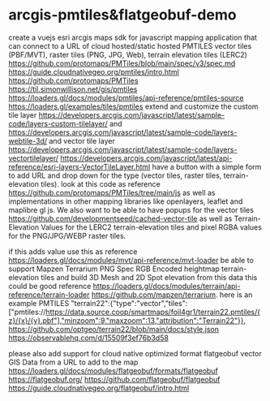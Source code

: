 # arcgis-pmtiles&flatgeobuf-demo

create a vuejs esri arcgis maps sdk for javascript mapping application that can connect to a URL of cloud hosted/static hosted PMTILES vector tiles (PBF/MVT), raster tiles (PNG, JPG, Web), terrain elevation tiles (LERC2)   https://github.com/protomaps/PMTiles/blob/main/spec/v3/spec.md  https://guide.cloudnativegeo.org/pmtiles/intro.html https://github.com/protomaps/PMTiles https://til.simonwillison.net/gis/pmtiles  https://loaders.gl/docs/modules/pmtiles/api-reference/pmtiles-source https://loaders.gl/examples/tiles/pmtiles extend and customize the custom tile layer https://developers.arcgis.com/javascript/latest/sample-code/layers-custom-tilelayer/  and https://developers.arcgis.com/javascript/latest/sample-code/layers-webtile-3d/ and vector tile layer https://developers.arcgis.com/javascript/latest/sample-code/layers-vectortilelayer/  https://developers.arcgis.com/javascript/latest/api-reference/esri-layers-VectorTileLayer.html have a button with a simple form to add URL and drop down for the type (vector tiles, raster tiles, terrain-elevation tiles).  look at this code as reference https://github.com/protomaps/PMTiles/tree/main/js as well as implementations in other mapping libraries like openlayers, leaflet and maplibre gl js.  We also want to be able to have popups for the vector tiles https://github.com/developmentseed/cached-vector-tile as well as Terrain-Elevation Values for the LERC2 terrain-elevation tiles and pixel RGBA values for the PNG/JPG/WEBP raster tiles. 

if this adds value use this as reference https://loaders.gl/docs/modules/mvt/api-reference/mvt-loader be able to support Mapzen Terrarium PNG Spec RGB Encoded heightmap terrain-elevation tiles and build 3D Mesh and 2D Spot elevation from this data this could be good reference https://loaders.gl/docs/modules/terrain/api-reference/terrain-loader https://github.com/mapzen/terrarium. here is an example PMTILES "terrain22":{"type":"vector","tiles":["pmtiles://https://data.source.coop/smartmaps/foil4gr1/terrain22.pmtiles/{z}/{x}/{y}.pbf"],"minzoom":9,"maxzoom":13,"attribution":"Terrain22"}}, https://github.com/optgeo/terrain22/blob/main/docs/style.json https://observablehq.com/d/15509f3ef76b3d58


please also add support for cloud native optimized format flatgeobuf vector GIS Data from a URL to add to the map https://loaders.gl/docs/modules/flatgeobuf/formats/flatgeobuf https://flatgeobuf.org/  https://github.com/flatgeobuf/flatgeobuf  https://guide.cloudnativegeo.org/flatgeobuf/intro.html
